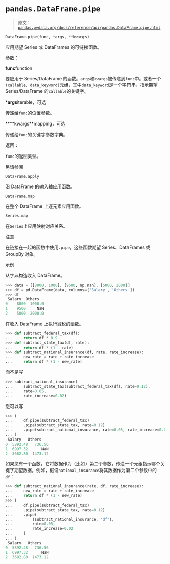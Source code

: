 # `pandas.DataFrame.pipe`

> 原文：[`pandas.pydata.org/docs/reference/api/pandas.DataFrame.pipe.html`](https://pandas.pydata.org/docs/reference/api/pandas.DataFrame.pipe.html)

```py
DataFrame.pipe(func, *args, **kwargs)
```

应用期望 Series 或 DataFrames 的可链接函数。

参数：

**func**function

要应用于 Series/DataFrame 的函数。`args`和`kwargs`被传递到`func`中。或者一个`(callable, data_keyword)`元组，其中`data_keyword`是一个字符串，指示期望 Series/DataFrame 的`callable`的关键字。

***args**iterable，可选

传递给`func`的位置参数。

****kwargs**mapping，可选

传递给`func`的关键字参数字典。

返回：

`func`的返回类型。

另请参阅

`DataFrame.apply`

沿 DataFrame 的输入轴应用函数。

`DataFrame.map`

在整个 DataFrame 上逐元素应用函数。

`Series.map`

在`Series`上应用映射对应关系。

注意

在链接在一起的函数中使用`.pipe`，这些函数期望 Series、DataFrames 或 GroupBy 对象。

示例

从字典构造收入 DataFrame。

```py
>>> data = [[8000, 1000], [9500, np.nan], [5000, 2000]]
>>> df = pd.DataFrame(data, columns=['Salary', 'Others'])
>>> df
 Salary  Others
0    8000  1000.0
1    9500     NaN
2    5000  2000.0 
```

在收入 DataFrame 上执行减税的函数。

```py
>>> def subtract_federal_tax(df):
...     return df * 0.9
>>> def subtract_state_tax(df, rate):
...     return df * (1 - rate)
>>> def subtract_national_insurance(df, rate, rate_increase):
...     new_rate = rate + rate_increase
...     return df * (1 - new_rate) 
```

而不是写

```py
>>> subtract_national_insurance(
...     subtract_state_tax(subtract_federal_tax(df), rate=0.12),
...     rate=0.05,
...     rate_increase=0.02) 
```

您可以写

```py
>>> (
...     df.pipe(subtract_federal_tax)
...     .pipe(subtract_state_tax, rate=0.12)
...     .pipe(subtract_national_insurance, rate=0.05, rate_increase=0.02)
... )
 Salary   Others
0  5892.48   736.56
1  6997.32      NaN
2  3682.80  1473.12 
```

如果您有一个函数，它将数据作为（比如）第二个参数，传递一个元组指示哪个关键字期望数据。例如，假设`national_insurance`将其数据作为第二个参数中的`df`：

```py
>>> def subtract_national_insurance(rate, df, rate_increase):
...     new_rate = rate + rate_increase
...     return df * (1 - new_rate)
>>> (
...     df.pipe(subtract_federal_tax)
...     .pipe(subtract_state_tax, rate=0.12)
...     .pipe(
...         (subtract_national_insurance, 'df'),
...         rate=0.05,
...         rate_increase=0.02
...     )
... )
 Salary   Others
0  5892.48   736.56
1  6997.32      NaN
2  3682.80  1473.12 
```
